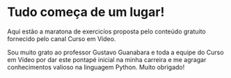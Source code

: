 # Tudo começa de um lugar!

Aqui estão a maratona de exercicíos proposta pelo conteúdo gratuito fornecido pelo canal Curso em Vídeo.

Sou muito grato ao professor Gustavo Guanabara e toda a equipe do Curso em Vídeo por dar este pontapé inicial na minha carreira e me agragar conhecimentos valioso na linguagem Python. Muito obrigado!
 
